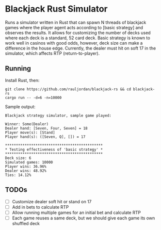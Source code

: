 # Blackjack Rust Simulator

Runs a simulator written in Rust that can spawn N threads of blackjack games where the player
agent acts according to [basic strategy] and observes the results. It allows for customizing
the number of decks used where each deck is a standard, 52 card deck. 
Basic strategy is known to work well in casinos with good odds, however, deck size can make a difference in the house edge. 
Currently, the dealer must hit on soft 17 in the simulator, which affects RTP (return-to-player).

## Running

Install Rust, then:

```
git clone https://github.com/rauljordan/blackjack-rs && cd blackjack-rs
cargo run -- -d=6 -n=10000
```

Sample output:

```
Blackjack strategy simulator, sample game played:

Winner: Some(Dealer)
Dealer hand: [Seven, Four, Seven] = 18
Player move(s): [Stand]
Player hand(s): ([Seven, Q], []) = 17

*********************************************
* Testing effectiveness of 'basic strategy' *
*********************************************
Deck size: 6
Simulated games: 10000
Player wins: 36.96%
Dealer wins: 48.92%
Ties: 14.12%
```

## TODOs

- [ ] Customize dealer soft hit or stand on 17
- [ ] Add in bets to calculate RTP
- [ ] Allow running multiple games for an initial bet and calculate RTP
- [ ] Each game reuses a same deck, but we should give each game its own shuffled deck
